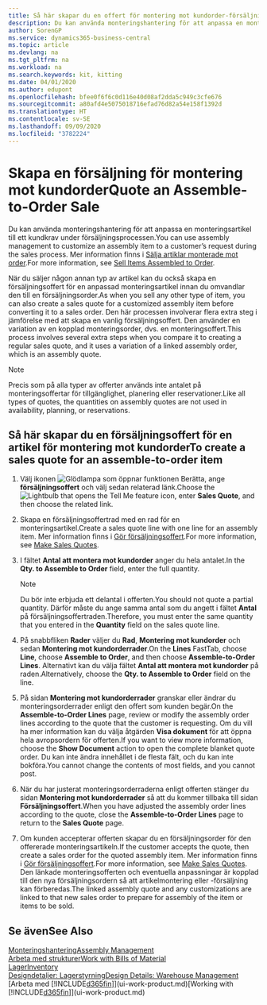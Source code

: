 ```yaml
---
title: Så här skapar du en offert för montering mot kundorder-försäljning | Microsoft Docs
description: Du kan använda monteringshantering för att anpassa en monteringsartikel till ett kundkrav under försäljningsprocessen.
author: SorenGP
ms.service: dynamics365-business-central
ms.topic: article
ms.devlang: na
ms.tgt_pltfrm: na
ms.workload: na
ms.search.keywords: kit, kitting
ms.date: 04/01/2020
ms.author: edupont
ms.openlocfilehash: bfee0f6f6c0d116e40d08af2dda5c949c3cfe676
ms.sourcegitcommit: a80afd4e5075018716efad76d82a54e158f1392d
ms.translationtype: HT
ms.contentlocale: sv-SE
ms.lasthandoff: 09/09/2020
ms.locfileid: "3782224"
---
```

# <a name="quote-an-assemble-to-order-sale"></a><span data-ttu-id="24e52-103">Skapa en försäljning för montering mot kundorder</span><span class="sxs-lookup"><span data-stu-id="24e52-103">Quote an Assemble-to-Order Sale</span></span>
<span data-ttu-id="24e52-104">Du kan använda monteringshantering för att anpassa en monteringsartikel till ett kundkrav under försäljningsprocessen.</span><span class="sxs-lookup"><span data-stu-id="24e52-104">You can use assembly management to customize an assembly item to a customer’s request during the sales process.</span></span> <span data-ttu-id="24e52-105">Mer information finns i [Sälja artiklar monterade mot order](assembly-how-to-sell-items-assembled-to-order.md).</span><span class="sxs-lookup"><span data-stu-id="24e52-105">For more information, see [Sell Items Assembled to Order](assembly-how-to-sell-items-assembled-to-order.md).</span></span>  

<span data-ttu-id="24e52-106">När du säljer någon annan typ av artikel kan du också skapa en försäljningsoffert för en anpassad monteringsartikel innan du omvandlar den till en försäljningsorder.</span><span class="sxs-lookup"><span data-stu-id="24e52-106">As when you sell any other type of item, you can also create a sales quote for a customized assembly item before converting it to a sales order.</span></span> <span data-ttu-id="24e52-107">Den här processen involverar flera extra steg i jämförelse med att skapa en vanlig försäljningsoffert. Den använder en variation av en kopplad monteringsorder, dvs. en monteringsoffert.</span><span class="sxs-lookup"><span data-stu-id="24e52-107">This process involves several extra steps when you compare it to creating a regular sales quote, and it uses a variation of a linked assembly order, which is an assembly quote.</span></span>

> [!NOTE]  
>  <span data-ttu-id="24e52-108">Precis som på alla typer av offerter används inte antalet på monteringsoffertar för tillgänglighet, planering eller reservationer.</span><span class="sxs-lookup"><span data-stu-id="24e52-108">Like all types of quotes, the quantities on assembly quotes are not used in availability, planning, or reservations.</span></span>  

## <a name="to-create-a-sales-quote-for-an-assemble-to-order-item"></a><span data-ttu-id="24e52-109">Så här skapar du en försäljningsoffert för en artikel för montering mot kundorder</span><span class="sxs-lookup"><span data-stu-id="24e52-109">To create a sales quote for an assemble-to-order item</span></span>  
1.  <span data-ttu-id="24e52-110">Välj ikonen ![Glödlampa som öppnar funktionen Berätta](media/ui-search/search_small.png "Berätta vad du vill göra"), ange **försäljningsoffert** och välj sedan relaterad länk.</span><span class="sxs-lookup"><span data-stu-id="24e52-110">Choose the ![Lightbulb that opens the Tell Me feature](media/ui-search/search_small.png "Tell me what you want to do") icon, enter **Sales Quote**, and then choose the related link.</span></span>  
2.  <span data-ttu-id="24e52-111">Skapa en försäljningsoffertrad med en rad för en monteringsartikel.</span><span class="sxs-lookup"><span data-stu-id="24e52-111">Create a sales quote line with one line for an assembly item.</span></span> <span data-ttu-id="24e52-112">Mer information finns i [Gör försäljningsoffert](sales-how-make-offers.md).</span><span class="sxs-lookup"><span data-stu-id="24e52-112">For more information, see [Make Sales Quotes](sales-how-make-offers.md).</span></span>  
3.  <span data-ttu-id="24e52-113">I fältet **Antal att montera mot kundorder** anger du hela antalet.</span><span class="sxs-lookup"><span data-stu-id="24e52-113">In the **Qty. to Assemble to Order** field, enter the full quantity.</span></span>

    > [!NOTE]  
    >  <span data-ttu-id="24e52-114">Du bör inte erbjuda ett delantal i offerten.</span><span class="sxs-lookup"><span data-stu-id="24e52-114">You should not quote a partial quantity.</span></span> <span data-ttu-id="24e52-115">Därför måste du ange samma antal som du angett i fältet **Antal** på försäljningsoffertraden.</span><span class="sxs-lookup"><span data-stu-id="24e52-115">Therefore, you must enter the same quantity that you entered in the **Quantity** field on the sales quote line.</span></span>  

4.  <span data-ttu-id="24e52-116">På snabbfliken **Rader** väljer du **Rad**, **Montering mot kundorder** och sedan **Montering mot kundorderrader**.</span><span class="sxs-lookup"><span data-stu-id="24e52-116">On the **Lines** FastTab, choose **Line**, choose **Assemble to Order**, and then choose **Assemble-to-Order Lines**.</span></span> <span data-ttu-id="24e52-117">Alternativt kan du välja fältet **Antal att montera mot kundorder** på raden.</span><span class="sxs-lookup"><span data-stu-id="24e52-117">Alternatively, choose the **Qty. to Assemble to Order** field on the line.</span></span>  
5.  <span data-ttu-id="24e52-118">På sidan **Montering mot kundorderrader** granskar eller ändrar du monteringsorderrader enligt den offert som kunden begär.</span><span class="sxs-lookup"><span data-stu-id="24e52-118">On the **Assemble-to-Order Lines** page, review or modify the assembly order lines according to the quote that the customer is requesting.</span></span> <span data-ttu-id="24e52-119">Om du vill ha mer information kan du välja åtgärden **Visa dokument** för att öppna hela avropsordern för offerten.</span><span class="sxs-lookup"><span data-stu-id="24e52-119">If you want to view more information, choose the **Show Document** action to open the complete blanket quote order.</span></span> <span data-ttu-id="24e52-120">Du kan inte ändra innehållet i de flesta fält, och du kan inte bokföra.</span><span class="sxs-lookup"><span data-stu-id="24e52-120">You cannot change the contents of most fields, and you cannot post.</span></span>  
6.  <span data-ttu-id="24e52-121">När du har justerat monteringsorderraderna enligt offerten stänger du sidan **Montering mot kundorderrader** så att du kommer tillbaka till sidan **Försäljningsoffert**.</span><span class="sxs-lookup"><span data-stu-id="24e52-121">When you have adjusted the assembly order lines according to the quote, close the **Assemble-to-Order Lines** page to return to the **Sales Quote** page.</span></span>  
7.  <span data-ttu-id="24e52-122">Om kunden accepterar offerten skapar du en försäljningsorder för den offererade monteringsartikeln.</span><span class="sxs-lookup"><span data-stu-id="24e52-122">If the customer accepts the quote, then create a sales order for the quoted assembly item.</span></span> <span data-ttu-id="24e52-123">Mer information finns i [Gör försäljningsoffert](sales-how-make-offers.md).</span><span class="sxs-lookup"><span data-stu-id="24e52-123">For more information, see [Make Sales Quotes](sales-how-make-offers.md).</span></span> <span data-ttu-id="24e52-124">Den länkade monteringsofferten och eventuella anpassningar är kopplad till den nya försäljningsordern så att artikelmontering eller -försäljning kan förberedas.</span><span class="sxs-lookup"><span data-stu-id="24e52-124">The linked assembly quote and any customizations are linked to that new sales order to prepare for assembly of the item or items to be sold.</span></span>  

## <a name="see-also"></a><span data-ttu-id="24e52-125">Se även</span><span class="sxs-lookup"><span data-stu-id="24e52-125">See Also</span></span>  
[<span data-ttu-id="24e52-126">Monteringshantering</span><span class="sxs-lookup"><span data-stu-id="24e52-126">Assembly Management</span></span>](assembly-assemble-items.md)  
[<span data-ttu-id="24e52-127">Arbeta med strukturer</span><span class="sxs-lookup"><span data-stu-id="24e52-127">Work with Bills of Material</span></span>](inventory-how-work-BOMs.md)  
[<span data-ttu-id="24e52-128">Lager</span><span class="sxs-lookup"><span data-stu-id="24e52-128">Inventory</span></span>](inventory-manage-inventory.md)  
[<span data-ttu-id="24e52-129">Designdetaljer: Lagerstyrning</span><span class="sxs-lookup"><span data-stu-id="24e52-129">Design Details: Warehouse Management</span></span>](design-details-warehouse-management.md)  
<span data-ttu-id="24e52-130">[Arbeta med [!INCLUDE[d365fin](includes/d365fin_md.md)]](ui-work-product.md)</span><span class="sxs-lookup"><span data-stu-id="24e52-130">[Working with [!INCLUDE[d365fin](includes/d365fin_md.md)]](ui-work-product.md)</span></span>
